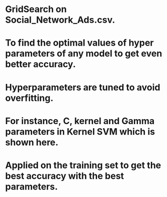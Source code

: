 # GridSearch on Social_Network_Ads.csv.
# To find the optimal values of hyper parameters of any model to get even better accuracy.
# Hyperparameters are tuned to avoid overfitting.
# For instance, C, kernel and Gamma parameters in Kernel SVM which is shown here.
# Applied on the training set to get the best accuracy with the best parameters.
